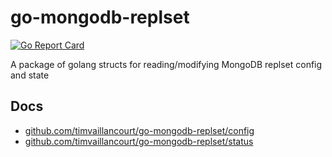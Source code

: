 # go-mongodb-replset
[![Go Report Card](https://goreportcard.com/badge/github.com/timvaillancourt/go-mongodb-replset)](https://goreportcard.com/report/github.com/timvaillancourt/go-mongodb-replset)

A package of golang structs for reading/modifying MongoDB replset config and state


## Docs
- [github.com/timvaillancourt/go-mongodb-replset/config](https://godoc.org/github.com/timvaillancourt/go-mongodb-replset/config)
- [github.com/timvaillancourt/go-mongodb-replset/status](https://godoc.org/github.com/timvaillancourt/go-mongodb-replset/status)
